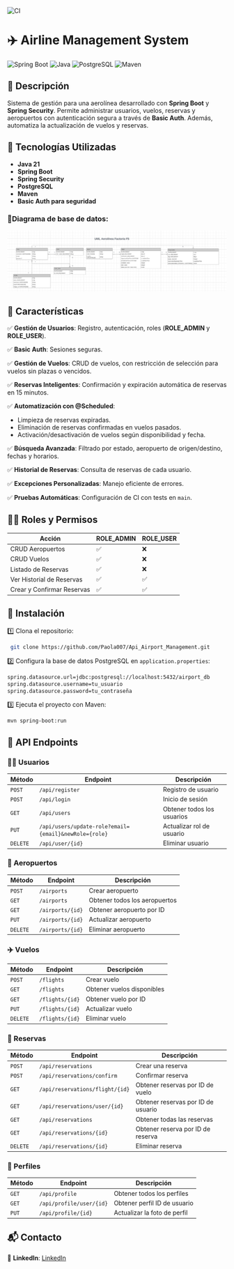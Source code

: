 ![CI](https://github.com/Paola077/Api_Airport_Management/actions/workflows/ci.yml/badge.svg)

# ✈️ Airline Management System

![Spring Boot](https://img.shields.io/badge/Spring_Boot-3.4.1-green?style=for-the-badge&logo=spring) ![Java](https://img.shields.io/badge/Java-21-orange?style=for-the-badge&logo=java) ![PostgreSQL](https://img.shields.io/badge/PostgreSQL-16.2-blue?style=for-the-badge&logo=postgresql) ![Maven](https://img.shields.io/badge/Maven-4.0.0-red?style=for-the-badge&logo=apachemaven)



## 📌 Descripción
Sistema de gestión para una aerolínea desarrollado con **Spring Boot** y **Spring Security**. Permite administrar usuarios, vuelos, reservas y aeropuertos con autenticación segura a través de **Basic Auth**. Además, automatiza la actualización de vuelos y reservas.



## 🚀 Tecnologías Utilizadas
- **Java 21**
- **Spring Boot**
- **Spring Security**
- **PostgreSQL**
- **Maven**
- **Basic Auth para seguridad**



### 🔗**Diagrama de base de datos**: 
![Diagrama UML](utils/DiagramaUML.png)



## 📜 Características
✅ **Gestión de Usuarios**: Registro, autenticación, roles (**ROLE_ADMIN** y **ROLE_USER**).

✅ **Basic Auth**: Sesiones seguras.  

✅ **Gestión de Vuelos**: CRUD de vuelos, con restricción de selección para vuelos sin plazas o vencidos. 

✅ **Reservas Inteligentes**: Confirmación y expiración automática de reservas en 15 minutos.  

✅ **Automatización con @Scheduled**:
- Limpieza de reservas expiradas.
- Eliminación de reservas confirmadas en vuelos pasados.
- Activación/desactivación de vuelos según disponibilidad y fecha.

✅ **Búsqueda Avanzada**: Filtrado por estado, aeropuerto de origen/destino, fechas y horarios.

✅ **Historial de Reservas**: Consulta de reservas de cada usuario.

✅ **Excepciones Personalizadas**: Manejo eficiente de errores.

✅ **Pruebas Automáticas**: Configuración de CI con tests en `main`.



## 👨‍💻 Roles y Permisos
| Acción | ROLE_ADMIN | ROLE_USER |
|--------|-----------|-----------|
| CRUD Aeropuertos | ✅ | ❌ |
| CRUD Vuelos | ✅ | ❌ |
| Listado de Reservas | ✅ | ❌ |
| Ver Historial de Reservas | ✅ | ✅ |
| Crear y Confirmar Reservas | ✅ | ✅ |



## 🔧 Instalación
1️⃣ Clona el repositorio:
```sh
 git clone https://github.com/Paola007/Api_Airport_Management.git
```
2️⃣ Configura la base de datos PostgreSQL en `application.properties`:
```properties
spring.datasource.url=jdbc:postgresql://localhost:5432/airport_db
spring.datasource.username=tu_usuario
spring.datasource.password=tu_contraseña
```
3️⃣ Ejecuta el proyecto con Maven:
```sh
mvn spring-boot:run
```



## 📜 API Endpoints
### 🧑‍💻 Usuarios
| Método | Endpoint | Descripción |
|--------|---------|-------------|
| `POST` | `/api/register` | Registro de usuario |
| `POST` | `/api/login` | Inicio de sesión |
| `GET` | `/api/users` | Obtener todos los usuarios |
| `PUT` | `/api/users/update-role?email={email}&newRole={role}` | Actualizar rol de usuario |
| `DELETE` | `/api/user/{id}` | Eliminar usuario |

### 🏢 Aeropuertos
| Método | Endpoint | Descripción |
|--------|---------|-------------|
| `POST` | `/airports` | Crear aeropuerto |
| `GET` | `/airports` | Obtener todos los aeropuertos |
| `GET` | `/airports/{id}` | Obtener aeropuerto por ID |
| `PUT` | `/airports/{id}` | Actualizar aeropuerto |
| `DELETE` | `/airports/{id}` | Eliminar aeropuerto |

### ✈️ Vuelos
| Método | Endpoint | Descripción |
|--------|---------|-------------|
| `POST` | `/flights` | Crear vuelo |
| `GET` | `/flights` | Obtener vuelos disponibles |
| `GET` | `/flights/{id}` | Obtener vuelo por ID |
| `PUT` | `/flights/{id}` | Actualizar vuelo |
| `DELETE` | `/flights/{id}` | Eliminar vuelo |

### 📝 Reservas
| Método | Endpoint                    | Descripción                        |
|--------|-----------------------------|------------------------------------|
| `POST` | `/api/reservations`         | Crear una reserva                  |
| `POST` | `/api/reservations/confirm`     | Confirmar reserva                  |
| `GET` | `/api/reservations/flight/{id}` | Obtener reservas por ID de vuelo   |
| `GET` | `/api/reservations/user/{id}`   | Obtener reservas por ID de usuario |
| `GET` | `/api/reservations`             | Obtener todas las reservas         |
| `GET` | `/api/reservations/{id}`        | Obtener reserva por ID de reserva  |
| `DELETE` | `/api/reservations/{id}`        | Eliminar reserva                   |

### 📇 Perfiles
| Método | Endpoint                             | Descripción                  |
|--------|--------------------------------------|------------------------------|
| `GET`  | `/api/profile`                       | Obtener todos los perfiles   |
| `GET`  | `/api/profile/user/{id}`             | Obtener perfil ID de usuario |
| `PUT`  | `/api/profile/{id}`                  | Actualizar la foto de perfil |



## 📬 Contacto
🔗 **LinkedIn**: [LinkedIn](https://www.linkedin.com/in/paolaperdomo07/)

